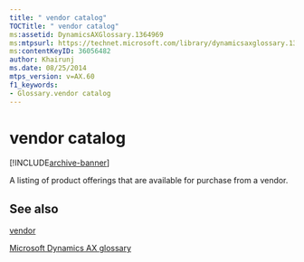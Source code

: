 ```yaml
---
title: " vendor catalog"
TOCTitle: " vendor catalog"
ms:assetid: DynamicsAXGlossary.1364969
ms:mtpsurl: https://technet.microsoft.com/library/dynamicsaxglossary.1364969(v=AX.60)
ms:contentKeyID: 36056482
author: Khairunj
ms.date: 08/25/2014
mtps_version: v=AX.60
f1_keywords:
- Glossary.vendor catalog
---
```


# vendor catalog


[!INCLUDE[archive-banner](includes/archive-banner.md)]

A listing of product offerings that are available for purchase from a vendor.

## See also

[vendor](vendor.md)

[Microsoft Dynamics AX glossary](glossary/microsoft-dynamics-ax-glossary.md)

  


